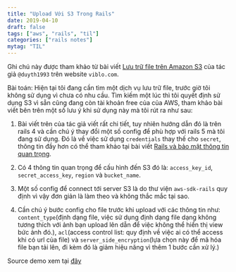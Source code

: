 ```yaml
---
title: "Upload Với S3 Trong Rails"
date: 2019-04-10
draft: false
tags: ["aws", "rails", "til"]
categories: ["rails notes"]
mytag: "TIL"
---
```


Ghi chú này được tham khảo từ bài viết [Lưu trữ file trên Amazon S3](https://viblo.asia/p/ror-luu-tru-file-tren-amazon-s3-BMvRpNXEzwY#_cau-hinh-connect-toi-dich-vu-s3-trong-ung-dung-rails-3) của tác giả `@duyth1993` trên website `viblo.com`.

Bài toán: Hiện tại tôi đang cần tìm một dịch vụ lưu trữ file, trước giờ tôi không sử dụng vì chưa có nhu cầu. Tìm kiếm một lúc thì tôi quyết định sử dụng S3 vì sẵn cũng đang còn tài khoản free của của AWS, tham khảo bài viết bên trên một số lưu ý khi sử dụng này mà tôi rút ra như sau:

1. Bài viết trên của tác giả viết rất chi tiết, tuy nhiên hướng dẫn đó là trên rails 4 và cần chú ý thay đổi một số config để phù hợp với rails 5 mà tôi đang sử dụng. Đó là về việc sử dụng `credentials` thay thế cho `secret`, thông tin đầy hơn có thể tham khảo tại bài viết [Rails và bảo mật thông tin quan trọng](https://hdchinh.github.io/ruby/2019/02/22/xu-ly-thong-tin-quan-trong-trong-rails.html).

2. Có 4 thông tin quan trọng để cấu hình đến S3 đó là: `access_key_id`, `secret_access_key`, `region` và `bucket_name`.

3. Một số config để connect tới server S3 là do thư viện `aws-sdk-rails` quy định vì vậy đơn giản là làm theo và không thắc mắc tại sao.

4. Cần chú ý bước config cho file trước khi upload với các thông tin như: `content_type`(định dạng file, việc sử dụng định dạng file dạng không tương thích với ảnh bạn upload lên dẫn để việc không thể hiển thị view bức ảnh đó.), `acl`(access control list: quy định về việc ai có thể access khi có url của file) và `server_side_encryption`(lựa chọn này để mã hóa file bạn tải lên, đi kèm đó là giảm hiệu năng vì thêm 1 bước cần xử lý.)

Source demo xem tại [đây](https://github.com/hdchinh/S3_with_rails_5.2)

